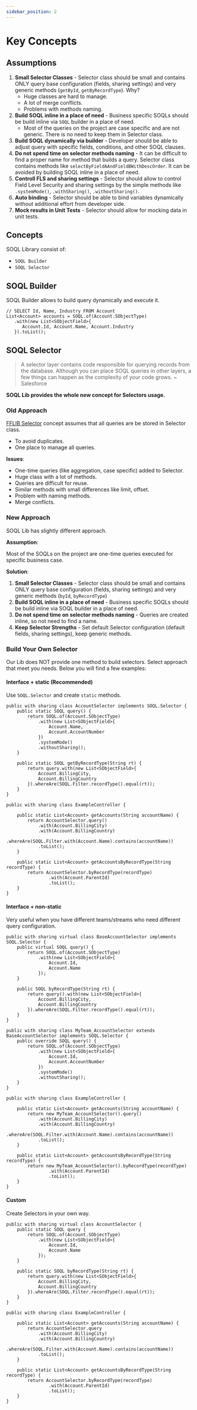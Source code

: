 ```yaml
---
sidebar_position: 2
---
```


# Key Concepts

## Assumptions

1. **Small Selector Classes** - Selector class should be small and contains ONLY query base configuration (fields, sharing settings) and very generic methods (`getById`, `getByRecordType`). Why?
   - Huge classes are hard to manage.
   - A lot of merge conflicts.
   - Problems with methods naming.
2. **Build SOQL inline in a place of need** - Business specific SOQLs should be build inline via `SOQL` builder in a place of need.
   - Most of the queries on the project are case specific and are not generic. There is no need to keep them in Selector class.
3. **Build SOQL dynamically via builder** - Developer should be able to adjust query with specific fields, conditions, and other SOQL clauses.
4. **Do not spend time on selector methods naming** - It can be difficult to find a proper name for method that builds a query. Selector class contains methods like `selectByFieldAAndFieldBWithDescOrder`. It can be avoided by building SOQL inline in a place of need.
5. **Controll FLS and sharing settings** - Selector should allow to control Field Level Security and sharing settings by the simple methods like `.systemMode()`, `.withSharing()`, `.withoutSharing()`.
6. **Auto binding** - Selector should be able to bind variables dynamically without additional effort from developer side.
7. **Mock results in Unit Tests** - Selector should allow for mocking data in unit tests.

## Concepts

SOQL Library consist of:

- `SOQL Builder`
- `SOQL Selector`

## SOQL Builder

SOQL Builder allows to build query dynamically and execute it.

```apex
// SELECT Id, Name, Industry FROM Account
List<Account> accounts = SOQL.of(Account.SObjectType)
   .with(new List<SObjectField>{
      Account.Id, Account.Name, Account.Industry
   }).toList();
```

## SOQL Selector

> A selector layer contains code responsible for querying records from the database. Although you can place SOQL queries in other layers, a few things can happen as the complexity of your code grows. ~ Salesforce

**SOQL Lib provides the whole new concept for Selectors usage.**

### Old Approach

[FFLIB Selector](https://github.com/apex-enterprise-patterns/fflib-apex-common/blob/master/sfdx-source/apex-common/main/classes/fflib_SObjectSelector.cls) concept assumes that all queries are be stored in Selector class.

- To avoid duplicates.
- One place to manage all queries.

**Issues**:
- One-time queries (like aggregation, case specific) added to Selector.
- Huge class with a lot of methods.
- Queries are difficult for reuse.
- Similar methods with small differences like limit, offset.
- Problem with naming methods.
- Merge conflicts.

### New Approach

SOQL Lib has slightly different approach.

**Assumption**:

Most of the SOQLs on the project are one-time queries executed for specific business case.

**Solution**:
1. **Small Selector Classes** - Selector class should be small and contains ONLY query base configuration (fields, sharing settings) and very generic methods (`byId`, `byRecordType`)
2. **Build SOQL inline in a place of need** - Business specific SOQLs should be build inline via SOQL builder in a place of need.
3. **Do not spend time on selector methods naming** - Queries are created inline, so not need to find a name.
4. **Keep Selector Strengths** - Set default Selector configuration (default fields, sharing settings), keep generic methods.

### Build Your Own Selector

Our Lib does NOT provide one method to build selectors. Select approach that meet you needs. Below you will find a few examples:

#### Interface + static (Recommended)

Use `SOQL.Selector` and create `static` methods.

```apex
public with sharing class AccountSelector implements SOQL.Selector {
    public static SOQL query() {
        return SOQL.of(Account.SObjectType)
            .with(new List<SObjectField>{
                Account.Name,
                Account.AccountNumber
            })
            .systemMode()
            .withoutSharing();
    }

    public static SOQL getByRecordType(String rt) {
        return query.with(new List<SObjectField>{
            Account.BillingCity,
            Account.BillingCountry
        }).whereAre(SOQL.Filter.recordType().equal(rt));
    }
}
```

```apex
public with sharing class ExampleController {

    public static List<Account> getAccounts(String accountName) {
        return AccountSelector.query()
            .with(Account.BillingCity)
            .with(Account.BillingCountry)
            .whereAre(SOQL.Filter.with(Account.Name).contains(accountName))
            .toList();
    }

    public static List<Account> getAccountsByRecordType(String recordType) {
        return AccountSelector.byRecordType(recordType)
                .with(Account.ParentId)
                .toList();
    }
}
```

#### Interface + non-static

Very useful when you have different teams/streams who need different query configuration.

```apex
public with sharing virtual class BaseAccountSelector implements SOQL.Selector {
    public virtual SOQL query() {
        return SOQL.of(Account.SObjectType)
            .with(new List<SObjectField>{
                Account.Id,
                Account.Name
            });
    }

    public SOQL byRecordType(String rt) {
        return query().with(new List<SObjectField>{
            Account.BillingCity,
            Account.BillingCountry
        }).whereAre(SOQL.Filter.recordType().equal(rt));
    }
}
```

```apex
public with sharing class MyTeam_AccountSelector extends BaseAccountSelector implements SOQL.Selector {
    public override SOQL query() {
        return SOQL.of(Account.SObjectType)
            .with(new List<SObjectField>{
                Account.Id,
                Account.AccountNumber
            })
            .systemMode()
            .withoutSharing();
    }
}
```

```apex
public with sharing class ExampleController {

    public static List<Account> getAccounts(String accountName) {
        return new MyTeam_AccountSelector().query()
            .with(Account.BillingCity)
            .with(Account.BillingCountry)
            .whereAre(SOQL.Filter.with(Account.Name).contains(accountName))
            .toList();
    }

    public static List<Account> getAccountsByRecordType(String recordType) {
        return new MyTeam_AccountSelector().byRecordType(recordType)
                .with(Account.ParentId)
                .toList();
    }
}
```

#### Custom

Create Selectors in your own way.

```apex
public with sharing virtual class AccountSelector {
    public static SOQL query {
        return SOQL.of(Account.SObjectType)
            .with(new List<SObjectField>{
                Account.Id,
                Account.Name
            });
    }

    public static SOQL byRecordType(String rt) {
        return query.with(new List<SObjectField>{
            Account.BillingCity,
            Account.BillingCountry
        }).whereAre(SOQL.Filter.recordType().equal(rt));
    }
}
```

```apex
public with sharing class ExampleController {

    public static List<Account> getAccounts(String accountName) {
        return AccountSelector.query
            .with(Account.BillingCity)
            .with(Account.BillingCountry)
            .whereAre(SOQL.Filter.with(Account.Name).contains(accountName))
            .toList();
    }

    public static List<Account> getAccountsByRecordType(String recordType) {
        return AccountSelector.byRecordType(recordType)
                .with(Account.ParentId)
                .toList();
    }
}
```
